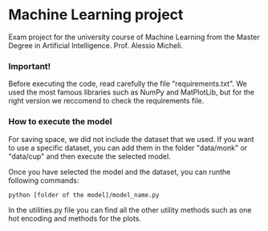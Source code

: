 # Machine Learning project
Exam project for the university course of Machine Learning from the Master Degree in Artificial Intelligence. Prof. Alessio Micheli.

### Important!
Before executing the code, read carefully the file "requirements.txt". We used the most famous libraries such as NumPy and MatPlotLib, but for the right version we reccomend to check the requirements file.

### How to execute the model
For saving space, we did not include the dataset that we used. If you want to use a specific dataset, you can add them in the folder "data/monk" or "data/cup" and then execute the selected model.

Once you have selected the model and the dataset, you can runthe following commands:
```
python [folder of the model]/model_name.py
```
In the utilities.py file you can find all the other utility methods such as one hot encoding and methods for the plots.
